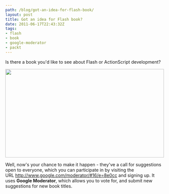 ```yaml
---
path: /blog/got-an-idea-for-flash-book/
layout: post
title: Got an idea for Flash book?
date: 2011-06-17T22:43:32Z
tags:
- flash
- book
- google-moderator
- packt
---
```


Is there a book you'd like to see about Flash or ActionScript development?

<img class="alignnone size-full wp-image-1321" title="Packt Publishing cover images" src="http://uploads.psyked.co.uk/2011/06/packt-covers.png" alt="" width="500" height="280" />

Well, now's your chance to make it happen - they've a call for suggestions open to everyone, which you can participate in by visiting the URL <a title="Open the Packt Flash call for suggestions in a new window." href="http://www.google.com/moderator/#16/e=8e0cc" target="_blank">http://www.google.com/moderator/#16/e=8e0cc</a> and signing up. It uses <strong>Google Moderator</strong>, which allows you to vote for, and submit new suggestions for new book titles.